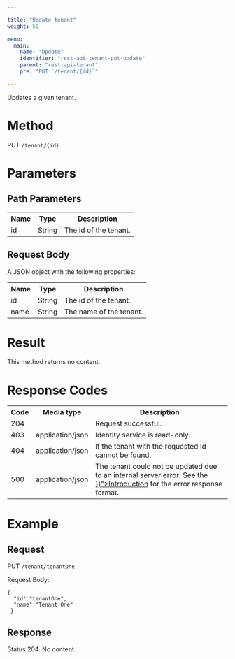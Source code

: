 ```yaml
---

title: "Update tenant"
weight: 50

menu:
  main:
    name: "Update"
    identifier: "rest-api-tenant-put-update"
    parent: "rest-api-tenant"
    pre: "PUT `/tenant/{id}`"

---
```



Updates a given tenant.


# Method

PUT `/tenant/{id}`


# Parameters

## Path Parameters

<table class="table table-striped">
  <tr>
    <th>Name</th>
    <th>Type</th>
    <th>Description</th>
  </tr>
  <tr>
    <td>id</td>
    <td>String</td>
    <td>The id of the tenant.</td>
  </tr>
</table>


## Request Body

A JSON object with the following properties:

<table class="table table-striped">
  <tr>
    <th>Name</th>
    <th>Type</th>
    <th>Description</th>
  </tr>
  <tr>
    <td>id</td>
    <td>String</td>
    <td>The id of the tenant.</td>
  </tr>
  <tr>
    <td>name</td>
    <td>String</td>
    <td>The name of the tenant.</td>
  </tr>
</table>

# Result

This method returns no content.


# Response Codes

<table class="table table-striped">
  <tr>
    <th>Code</th>
    <th>Media type</th>
    <th>Description</th>
  </tr>
  <tr>
    <td>204</td>
    <td></td>
    <td>Request successful.</td>
  </tr>
  <tr>
    <td>403</td>
    <td>application/json</td>
    <td>Identity service is read-only.</td>
  </tr>
  <tr>
    <td>404</td>
    <td>application/json</td>
    <td>If the tenant with the requested Id cannot be found.</td>
  </tr>
  <tr>
    <td>500</td>
    <td>application/json</td>
    <td>The tenant could not be updated due to an internal server error. See the <a href="../../reference/rest/overview/_index.md#error-handling" >}}">Introduction</a> for the error response format.</td>
  </tr>
</table>


# Example

## Request

PUT `/tenant/tenantOne`

Request Body:

    {
      "id":"tenantOne",
      "name":"Tenant One"
     }

## Response

Status 204. No content.
